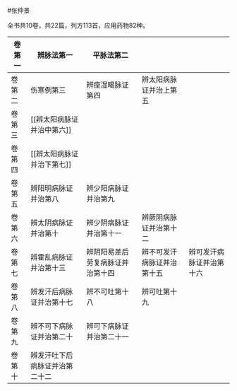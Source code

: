 #张仲景 

全书共10卷，共22篇，列方113首，应用药物82种。

| 卷第一 | 辨脉法第一           | 平脉法第二            |               |              |
| --- | --------------- | ---------------- | ------------- | ------------ |
| 卷第二 | 伤寒例第三           | 辨痓湿暍脉证第四         | 辨太阳病脉证并治上第五   |              |
| 卷第三 | [[辨太阳病脉证并治中第六]] |                  |               |              |
| 卷第四 | [[辨太阳病脉证并治下第七]] |                  |               |              |
| 卷第五 | 辨阳明病脉证并治第八      | 辨少阳病脉证并治第九       |               |              |
| 卷第六 | 辨太阴病脉证并治第十      | 辨少阴病脉证并治第十一      | 辨厥阴病脉证并治第十二   |              |
| 卷第七 | 辨霍乱病脉证并治第十三     | 辨阴阳易差后劳复病脉证并治第十四 | 辨不可发汗病脉证并治第十五 | 辨可发汗病脉证并治第十六 |
| 卷第八 | 辨发汗后病脉证并治第十七    | 辨不可吐第十八          | 辨可吐第十九        |              |
| 卷第九 | 辨不可下病脉证并治第二十    | 辨可下病脉证并治第二十一     |               |              |
| 卷第十 | 辨发汗吐下后病脉证并治第二十二 |                  |               |              |

